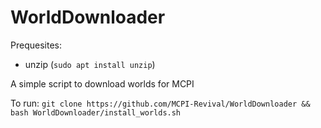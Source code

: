 # WorldDownloader
Prequesites:
- unzip (`sudo apt install unzip`)

A simple script to download worlds for MCPI

To run: `git clone https://github.com/MCPI-Revival/WorldDownloader && bash WorldDownloader/install_worlds.sh`
